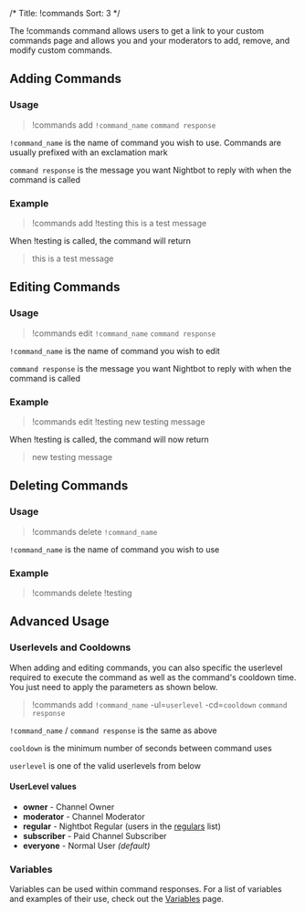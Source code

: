 /*
Title: !commands
Sort: 3
*/

The !commands command allows users to get a link to your custom commands page and allows you and your moderators to add, remove, and modify custom commands.

## Adding Commands

### Usage

> !commands add `!command_name` `command response`

`!command_name` is the name of command you wish to use. Commands are usually prefixed with an exclamation mark

`command response` is the message you want Nightbot to reply with when the command is called

### Example

> !commands add !testing this is a test message

When !testing is called, the command will return

> this is a test message

## Editing Commands

### Usage

> !commands edit `!command_name` `command response`

`!command_name` is the name of command you wish to edit

`command response` is the message you want Nightbot to reply with when the command is called

### Example

> !commands edit !testing new testing message

When !testing is called, the command will now return

> new testing message

## Deleting Commands

### Usage

> !commands delete `!command_name`

`!command_name` is the name of command you wish to use

### Example

> !commands delete !testing

## Advanced Usage

### Userlevels and Cooldowns

When adding and editing commands, you can also specific the userlevel required to execute the command as well as the command's cooldown time. You just need to apply the parameters as shown below.

> !commands add `!command_name` -ul=`userlevel` -cd=`cooldown` `command response`

`!command_name` / `command response` is the same as above

`cooldown` is the minimum number of seconds between command uses

`userlevel` is one of the valid userlevels from below

#### UserLevel values

* **owner** - Channel Owner
* **moderator** - Channel Moderator
* **regular** - Nightbot Regular (users in the [regulars](https://docs.nightbot.tv/control-panel/regulars) list)
* **subscriber** - Paid Channel Subscriber
* **everyone** - Normal User *(default)*

### Variables

Variables can be used within command responses. For a list of variables and examples of their use, check out the [Variables](https://docs.nightbot.tv/commands/variables) page.
